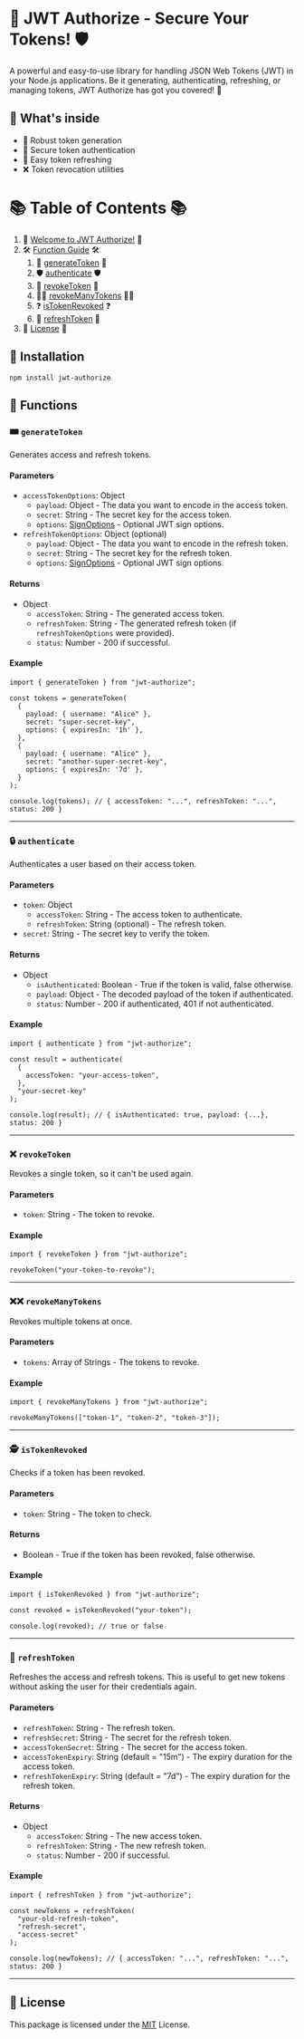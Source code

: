 # 🚀 JWT Authorize - Secure Your Tokens! 🛡️

A powerful and easy-to-use library for handling JSON Web Tokens (JWT) in your Node.js applications. Be it generating,
authenticating, refreshing, or managing tokens, JWT Authorize has got you covered! 🎩

## 🎁 What's inside

- 💪 Robust token generation
- 🔐 Secure token authentication
- 🔄 Easy token refreshing
- ❌ Token revocation utilities

# 📚 Table of Contents 📚

1. 🎉 [Welcome to JWT Authorize!](#-jwt-authorize---secure-your-tokens-) 🎉
2. 🛠️ [Function Guide](#-functions) 🛠️
	1. 🚀 [generateToken](#-generatetoken) 🚀
	2. 🛡️ [authenticate](#-authenticate) 🛡️
	3. 🚫 [revokeToken](#-revoketoken) 🚫
	4. 🚫🔢 [revokeManyTokens](#-revokemanytokens) 🚫🔢
	5. ❓ [isTokenRevoked](#-istokenrevoked) ❓
	6. 🔄 [refreshToken](#-refreshtoken) 🔄
4. 📃 [License](#license) 📃

## 🧰 Installation

    npm install jwt-authorize

## 🧪 Functions

### 🎟️ `generateToken`

Generates access and refresh tokens.

#### Parameters

- `accessTokenOptions`: Object
	- `payload`: Object - The data you want to encode in the access token.
	- `secret`: String - The secret key for the access token.
	- `options`: [SignOptions](https://www.npmjs.com/package/jsonwebtoken) - Optional JWT sign options.
- `refreshTokenOptions`: Object (optional)
	- `payload`: Object - The data you want to encode in the refresh token.
	- `secret`: String - The secret key for the refresh token.
	- `options`: [SignOptions](https://www.npmjs.com/package/jsonwebtoken) - Optional JWT sign options.

#### Returns

- Object
	- `accessToken`: String - The generated access token.
	- `refreshToken`: String - The generated refresh token (if `refreshTokenOptions` were provided).
	- `status`: Number - 200 if successful.

#### Example

    import { generateToken } from "jwt-authorize";

    const tokens = generateToken(
      {
        payload: { username: "Alice" },
        secret: "super-secret-key",
        options: { expiresIn: '1h' },
      },
      {
        payload: { username: "Alice" },
        secret: "another-super-secret-key",
        options: { expiresIn: '7d' },
      }
    );

    console.log(tokens); // { accessToken: "...", refreshToken: "...", status: 200 }

---

### 🔒 `authenticate`

Authenticates a user based on their access token.

#### Parameters

- `token`: Object
	- `accessToken`: String - The access token to authenticate.
	- `refreshToken`: String (optional) - The refresh token.
- `secret`: String - The secret key to verify the token.

#### Returns

- Object
	- `isAuthenticated`: Boolean - True if the token is valid, false otherwise.
	- `payload`: Object - The decoded payload of the token if authenticated.
	- `status`: Number - 200 if authenticated, 401 if not authenticated.

#### Example

    import { authenticate } from "jwt-authorize";

    const result = authenticate(
      {
        accessToken: "your-access-token",
      },
      "your-secret-key"
    );

    console.log(result); // { isAuthenticated: true, payload: {...}, status: 200 }

---

### ❌ `revokeToken`

Revokes a single token, so it can't be used again.

#### Parameters

- `token`: String - The token to revoke.

#### Example

    import { revokeToken } from "jwt-authorize";

    revokeToken("your-token-to-revoke");

---

### ❌❌ `revokeManyTokens`

Revokes multiple tokens at once.

#### Parameters

- `tokens`: Array of Strings - The tokens to revoke.

#### Example

    import { revokeManyTokens } from "jwt-authorize";

    revokeManyTokens(["token-1", "token-2", "token-3"]);

---

### 🕵️ `isTokenRevoked`

Checks if a token has been revoked.

#### Parameters

- `token`: String - The token to check.

#### Returns

- Boolean - True if the token has been revoked, false otherwise.

#### Example

    import { isTokenRevoked } from "jwt-authorize";

    const revoked = isTokenRevoked("your-token");

    console.log(revoked); // true or false

---

### 🔄 `refreshToken`

Refreshes the access and refresh tokens. This is useful to get new tokens without asking the user for their credentials
again.

#### Parameters

- `refreshToken`: String - The refresh token.
- `refreshSecret`: String - The secret for the refresh token.
- `accessTokenSecret`: String - The secret for the access token.
- `accessTokenExpiry`: String (default = "15m") - The expiry duration for the access token.
- `refreshTokenExpiry`: String (default = "7d") - The expiry duration for the refresh token.

#### Returns

- Object
	- `accessToken`: String - The new access token.
	- `refreshToken`: String - The new refresh token.
	- `status`: Number - 200 if successful.

#### Example

    import { refreshToken } from "jwt-authorize";

    const newTokens = refreshToken(
      "your-old-refresh-token",
      "refresh-secret",
      "access-secret"
    );

    console.log(newTokens); // { accessToken: "...", refreshToken: "...", status: 200 }

---

## 📜 License

This package is licensed under the [MIT](https://choosealicense.com/licenses/mit/) License.